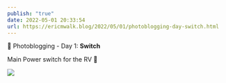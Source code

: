 ```yaml
---
publish: "true"
date: 2022-05-01 20:33:54
url: https://ericmwalk.blog/2022/05/01/photoblogging-day-switch.html
---
```


📸 Photoblogging - Day 1: **Switch**

Main Power switch for the RV 🚐

![](https://ericmwalk.blog/uploads/2022/090963880d.jpg)